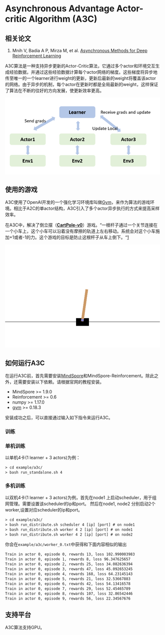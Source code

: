 # Asynchronous Advantage Actor-critic Algorithm (A3C)

## 相关论文

1. Mnih V,  Badia A P,  Mirza M, et al. [Asynchronous Methods for Deep Reinforcement Learning](https://arxiv.org/abs/1602.01783?context=cs)

A3C算法是一种支持异步更新的Actor-Critic算法，它通过多个actor和环境交互生成经验数据，并通过这些经验数据计算每个actor网络的梯度。这些梯度将异步地传至唯一的一个learner进行weight的更新，更新后最新的weight将覆盖该actor的网络。由于异步的机制，每个actor在更新时都是全局最新的weight，这样保证了算法在不断的往好的方向发展，使更新效率更高。

![A3C](../../docs/images/a3c_algo_arch.png)

## 使用的游戏

A3C使用了OpenAI开发的一个强化学习环境库叫做[Gym](https://github.com/openai/gym)，来作为算法的游戏环境。相比于A2C的单actor结构，A3C引入了多个actor异步执行的方式来提高采样效率。

在A3C中，解决了倒立摆（[**CartPole-v0**](https://www.gymlibrary.dev/environments/classic_control/cart_pole/)）游戏。“一根杆子通过一个关节连接在一个小车上，这个小车可以沿着没有摩擦的轨道上左右移动。系统会对这个小车施加+1或者-1的力。这个游戏的目标是防止这根杆子从车上倒下。“[1](https://www.gymlibrary.dev/environments/classic_control/cart_pole/)

![A3C](../../docs/images/cartpole.gif)

## 如何运行A3C

在运行A3C前，首先需要安装[MindSpore](https://www.mindspore.cn/install)和MindSpore-Reinforcement。除此之外，还需要安装以下依赖。请根据官网的教程安装。

- MindSpore >= 1.9.0
- Reinforcement >= 0.6
- numpy >= 1.17.0
- [gym](https://github.com/openai/gym) >= 0.18.3

安装成功之后，可以直接通过输入如下指令来运行A3C。

### 训练

### 单机训练

以单机4卡(1 learner + 3 actors)为例：

```shell
> cd example/a3c/
> bash run_standalone.sh 4
```

### 多机训练

以双机4卡(1 learner + 3 actors)为例，首先在node1 上启动scheduler，用于组网管理。需要设置该scheduler的ip和port。
然后在node1, node2 分别启动2个worker,设置对应scheduler的ip和port。

```shell
> cd example/a3c/
> bash run_distribute.sh scheduler 4 [ip] [port] # on node1
> bash run_distribute.sh worker 4 2 [ip] [port] # on node1
> bash run_distribute.sh worker 4 2 [ip] [port] # on node2
```

你会在`example/a3c/worker_0.txt`中获得和下面内容相似的输出

```shell
Train in actor 0, episode 0, rewards 13, loss 102.990003983
Train in actor 0, episode 1, rewards 8, loss 96.347625657
Train in actor 0, episode 2, rewards 25, loss 34.082636394
Train in actor 0, episode 3, rewards 47, loss 45.092653245
Train in actor 0, episode 4, rewards 168, loss 64.23145143
Train in actor 0, episode 5, rewards 21, loss 32.53667883
Train in actor 0, episode 6, rewards 42, loss 54.13416578
Train in actor 0, episode 7, rewards 29, loss 52.45465789
Train in actor 0, episode 8, rewards 107, loss 32.86542446
Train in actor 0, episode 9, rewards 56, loss 22.34567676
```

## 支持平台

A3C算法支持GPU。
